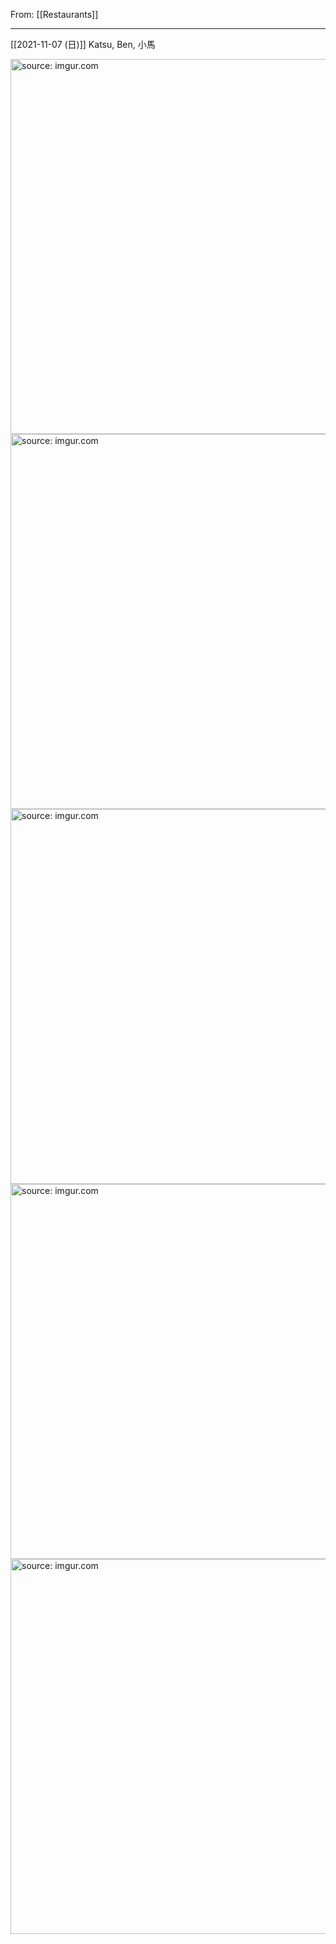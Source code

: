 From: [[Restaurants]]

---

[[2021-11-07 (日)]] Katsu, Ben, 小馬

<a href="https://imgur.com/PFGPnnt"><img src="https://i.imgur.com/PFGPnnt.jpg" title="source: imgur.com" width="600px"/></a>
<a href="https://imgur.com/fP1mBRR"><img src="https://i.imgur.com/fP1mBRR.jpg" title="source: imgur.com" width="600px"/></a>
<a href="https://imgur.com/G2cWo6m"><img src="https://i.imgur.com/G2cWo6m.jpg" title="source: imgur.com" width="600px"/></a>
<a href="https://imgur.com/SH2DmOl"><img src="https://i.imgur.com/SH2DmOl.jpg" title="source: imgur.com" width="600px"/></a>
<a href="https://imgur.com/7nEatC4"><img src="https://i.imgur.com/7nEatC4.jpg" title="source: imgur.com" width="600px"/></a>